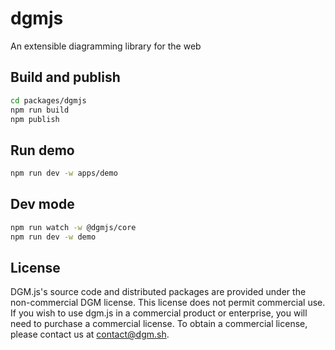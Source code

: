 # dgmjs

An extensible diagramming library for the web

## Build and publish

```sh
cd packages/dgmjs
npm run build
npm publish
```

## Run demo

```sh
npm run dev -w apps/demo
```

## Dev mode

```sh
npm run watch -w @dgmjs/core
npm run dev -w demo
```

## License

DGM.js's source code and distributed packages are provided under the non-commercial DGM license. This license does not permit commercial use. If you wish to use dgm.js in a commercial product or enterprise, you will need to purchase a commercial license. To obtain a commercial license, please contact us at contact@dgm.sh.
